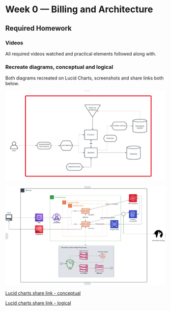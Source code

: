 # Week 0 — Billing and Architecture

## Required Homework

### Videos

All required videos watched and practical elements followed along with.

### Recreate diagrams, conceptual and logical

Both diagrams recreated on Lucid Charts, screenshots and share links both below.

![Conceptual diagram screenshot](assets/Conceptual-diagram.png)

![Logical diagram screenshot](assets/Logical-diagram.png)

[Lucid charts share link - conceptual](https://lucid.app/lucidchart/e94f2a00-9098-45ee-aacb-4cfa94beb80e/edit?viewport_loc=-1235%2C-282%2C1794%2C924%2C0_0&invitationId=inv_1bfbde00-a16f-4092-a807-d3c31034c9cf)

[Lucid charts share link - logical](https://lucid.app/lucidchart/af811d60-cfb8-45db-a8c1-0b0579ad41b8/edit?viewport_loc=-648%2C-1042%2C2004%2C1032%2C0_0&invitationId=inv_4ecd12c4-0c77-4be9-aadf-df3a2285e24b)

